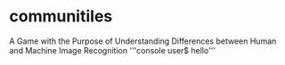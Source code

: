 # communitiles
A Game with the Purpose of Understanding Differences between Human and Machine Image Recognition
'''console user$ hello'''

